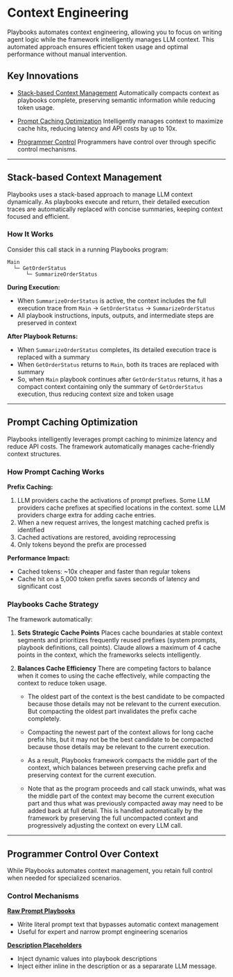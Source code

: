 # Context Engineering

Playbooks automates context engineering, allowing you to focus on writing agent logic while the framework intelligently manages LLM context. This automated approach ensures efficient token usage and optimal performance without manual intervention.

## Key Innovations

- [Stack-based Context Management](./context-engineering.md#stack-based-context-management)
Automatically compacts context as playbooks complete, preserving semantic information while reducing token usage.

- [Prompt Caching Optimization](./context-engineering.md#prompt-caching-optimization)
Intelligently manages context to maximize cache hits, reducing latency and API costs by up to 10x.

- [Programmer Control](./context-engineering.md#programmer-control-over-context)
Programmers have control over through specific control mechanisms.
---

## Stack-based Context Management

Playbooks uses a stack-based approach to manage LLM context dynamically. As playbooks execute and return, their detailed execution traces are automatically replaced with concise summaries, keeping context focused and efficient.

### How It Works

Consider this call stack in a running Playbooks program:

```
Main
  └─ GetOrderStatus
      └─ SummarizeOrderStatus
```

**During Execution:**
- When `SummarizeOrderStatus` is active, the context includes the full execution trace from `Main` → `GetOrderStatus` → `SummarizeOrderStatus`
- All playbook instructions, inputs, outputs, and intermediate steps are preserved in context

**After Playbook Returns:**
- When `SummarizeOrderStatus` completes, its detailed execution trace is replaced with a summary
- When `GetOrderStatus` returns to `Main`, both its traces are replaced with summary
- So, when `Main` playbook continues after `GetOrderStatus` returns, it has a compact context containing only the summary of `GetOrderStatus` execution, thus reducing context size and token usage

---

## Prompt Caching Optimization

Playbooks intelligently leverages prompt caching to minimize latency and reduce API costs. The framework automatically manages cache-friendly context structures.

### How Prompt Caching Works

**Prefix Caching:**

1. LLM providers cache the activations of prompt prefixes. Some LLM providers cache prefixes at specified locations in the context. some LLM providers charge extra for adding cache entries.
2. When a new request arrives, the longest matching cached prefix is identified
3. Cached activations are restored, avoiding reprocessing
4. Only tokens beyond the prefix are processed

**Performance Impact:**

- Cached tokens: ~10x cheaper and faster than regular tokens
- Cache hit on a 5,000 token prefix saves seconds of latency and significant cost

### Playbooks Cache Strategy

The framework automatically:

1. **Sets Strategic Cache Points**
Places cache boundaries at stable context segments and prioritizes frequently reused prefixes (system prompts, playbook definitions, call points). Claude allows a maximum of 4 cache points in the context, which the frameworks selects intelligently.

2. **Balances Cache Efficiency**
There are competing factors to balance when it comes to using the cache effectively, while compacting the context to reduce token usage.

    - The oldest part of the context is the best candidate to be compacted because those details may not be relevant to the current execution. But compacting the oldest part invalidates the prefix cache completely.

    - Compacting the newest part of the context allows for long cache prefix hits, but it may not be the best candidate to be compacted because those details may be relevant to the current execution.

    - As a result, Playbooks framework compacts the middle part of the context, which balances between preserving cache prefix and preserving context for the current execution.

    - Note that as the program proceeds and call stack unwinds, what was the middle part of the context may become the current execution part and thus what was previously compacted away may need to be added back at full detail. This is handled automatically by the framework by preserving the full uncompacted context and progressively adjusting the context on every LLM call.

---

## Programmer Control Over Context

While Playbooks automates context management, you retain full control when needed for specialized scenarios.

### Control Mechanisms

**[Raw Prompt Playbooks](./playbook-types.md#raw-prompt-playbooks)**
- Write literal prompt text that bypasses automatic context management
- Useful for expert and narrow prompt engineering scenarios

**[Description Placeholders](./description-placeholders.md)**
- Inject dynamic values into playbook descriptions
- Inject either inline in the description or as a separarate LLM message.
